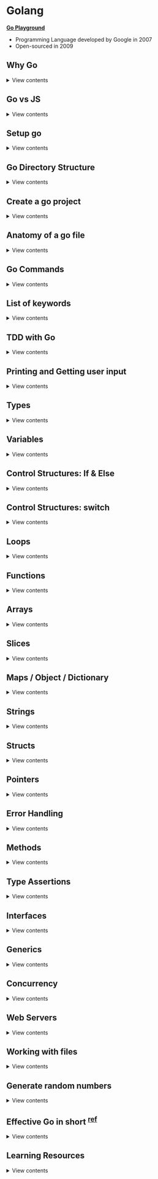 # Golang

**[Go Playground](https://play.golang.org/)**

- Programming Language developed by Google in 2007
- Open-sourced in 2009

## Why Go

<details>
<summary>View contents</summary>

1. Strongly type language (Variable type has to be known at compile time)
2. Statically type language (The type of the variables cannot change at runtime)
3. Nearly as fast as C and C++
4. Readable as Python
5. Fast execution
6. Automatic garbage collection
7. Run on multiple cores and builtin to support concurrency

- **In Parallel:** Downloading, Uploading, Navigating at the same time
- **Multi-Threading:** Do multiple things at once, e.g., Watching, commenting in Youtube
- **Concurrency:** Dealing with lots of things at once but not necessarily run at the same time, e.g., Multiple users booking at the same time, Multiple users editing the same document

</details>

## Go vs JS

<details>
<summary>View contents</summary>

1. TYPING

- Go: Strongly typed (String, Float, Int, Byte, Struct...)
- JS: Dynamically typed

2. STRUCTURES

- Go: Structs, Pointers, Methods, Interfaces
- JS: ES6 classes

3. ERROR HANDLING

- Go: Explicit (sad path won't handle itself)
- JS: Built-in

4. MULTI-TASKING

- Go: Multi-Threaded (Concurrency, Goroutines, Sync)
- JS: Single-Threaded (Callbacks, async await, sagas, sadness)

5. OPINIONATED-NESS

- Go: Strong Opinions (Convention, built-in tooling and linters)
- JS: Fluid Opinions (Subjective to the mood that day)

</details>

## Setup go

<details>

<summary>View contents</summary>

1. Download go installer & install it. link: [go installer](https://go.dev/doc/install)
2. Add environment variables into shell config

Bash shell

```bash
# ~/.bash_profile

# set the workspace path
export GOPATH=$HOME/go-workspace # change your path correctly!

# add the go bin path to be able to execute our programs
export PATH=$PATH:$GOPATH/bin
```

Fish shell

```bash
# ~/.config/fish/config.fish

# set the workspace path
set -x GOPATH $HOME/go-workspace # change your path correctly!

# add the go bin path to be able to execute our programs
set -x PATH $PATH /usr/local/go/bin $GOPATH/bin
```

3. Create workspace

```bash
$ mkdir -p $GOPATH $GOPATH/src $GOPATH/pkg $GOPATH/bin

# $GOPATH/src : Where your Go projects / programs are located
# $GOPATH/pkg : contains every package objects
# $GOPATH/bin : The compiled binaries home
```

4. Install godoc & run godoc

```bash
$ go install golang.org/x/tools/cmd/godoc@latest

# run godoc
$ godoc -http :8000

# go to: localhost:8000/pkg
# go to personal project: localhost:8000/pkg/project-name
```

5. Update the Go version

```sh
# Uninstall the exisiting version
$ sudo rm -rf /usr/local/go
```

Download the latest go installer & install it. Link: <https://go.dev/doc/install>

7. VS Code Setup

`settings.json`

```json
{
  "[go]": {
    "editor.quickSuggestions": {
      "other": "off",
      "comments": "off",
      "strings": "off"
    }
  },
  "go.toolsManagement.autoUpdate": true,
  "go.testFlags": ["-v", "-count=1"],
  "protoc": {
    "options": ["--proto_path=proto"]
  }
}
```

- Install `[Go](https://marketplace.visualstudio.com/items?itemName=golang.go)` extension
- Install `[vscode-proto3](https://marketplace.visualstudio.com/items?itemName=zxh404.vscode-proto3)` extension for **gRPC**

</details>

## Go Directory Structure

<details>
<summary>View contents</summary>

```txt
$GOPATH
│
└───bin
│
└───pkg
│
└───src
    │
    │
    └───github.com
        │
        └───github_username
            │
            └───repo_name
```

</details>

## Create a go project

<details>
<summary>View contents</summary>

```bash
# created a directory called "hello"
$ mkdir hello

# change directory to "hello
$ cd hello

# create "main.go" file
$ touch main.go

# generate "go.mod" file
$ go mod init github.com/foyez/hello # module path can be repository you want to publish
```

`go.mod`

```go
module github.com/foyez/hello // name or module path

go 1.18 // go version
```

</details>

## Anatomy of a go file

<details>
<summary>View contents</summary>

`main.go`

```go
// package name
/*
 Every go program needs at least one package main
 Go programs are organized into packages
 A package is a collection of source files
*/
package main

import (
  "fmt" // import built-in packages

  "github.com/foyez/hello/utils" // import custom packages
)

// Every go program needs one main function
// It's the entry point for the program where
// go starts executing the code
func main() {
  fmt.Println("Hello, World")
  fmt.Print(utils.Add(10, 20))
}
```

`utils/utils.go`

```go
package utils

// private variable - start with lowercase
// Can't be accessed from other packages
var s = "Hello"

// Public function - starting with capital letter
// Can be accessed from other packages
func Add(a int64, b int64) int64 {
  return a + b
}
```

- compiles and runs the code: `go run <file_name>`
- build the code: `go build main.go`

</details>

## Go Commands

<details>
<summary>View contents</summary>

```sh
# run a go program
$ go run main.go # go run <file_name>

# install go packages
$ go install

# create a binary file from go codes
$ go build

# format unindent go code
$ go fmt main.go

# shows go package directory tree
$ go list

# identify unused variables & errors
$ go vet

# show go documentation
go doc fmt.Println

# install third party library
$ go get golang.org/x/lint/golint

# linting go code
golint
```

</details>

## List of keywords

<details>
<summary>View contents</summary>

The list of all **25** keywords of Go language:

1. `break`
2. `case`
3. `chan`
4. `const`
5. `continue`
6. `default`
7. `defer`
8. `else`
9. `fallthrough`
10. `for`
11. `func`
12. `go`
13. `goto`
14. `if`
15. `import`
16. `interface`
17. `map`
18. `package`
19. `range`
20. `return`
21. `select`
22. `struct`
23. `switch`
24. `type`
25. `var`

</details>

## TDD with Go

<details>
<summary>View contents</summary>

**[You can find all the code for this section here](https://github.com/foyez/go/tree/main/codes/tddWithGo)**

1 **Write the test first**

`hello_test.go`

```go
package hello

import "testing"

// exported if it begins with a capital letter
func TestHello(t *testing.T) {
 t.Run("saying hello to people", func(t *testing.T) {
  got := Hello("Foyez")
  want := "Hello, Foyez"

  if got != want {
   t.Errorf("got %q want %q", got, want)
  }
 })
}
```

run `go test`

```sh
./hello_test.go:7:10: undefined: Hello
```

2. **Write the minimal amount of code for the test to run and check the failing test output**

```go
package hello

func Hello(name string) string {
 return ""
}
```

run `go test`

```sh
hello_test.go:11: got "" want "Hello, Foyez"
```

3. **Write enough code to make it pass**

```go
func Hello(name string) string {
  return "Hello, " + name
}
```

run `go test`

```
PASS
ok      hello   0.004s
```

4. **Commit the code**

```git
git commit "add Hello() - greeting to people"
```

5. **Refactor**

`hello.go`

```go
package hello

const englishHelloPrefix = "Hello, "

func Hello(name string) string {
 return englishHelloPrefix + name
}
```

`hello_test.go`

```go
package hello

import "testing"

func TestHello(t *testing.T) {
 assertErrorMessage := func(t testing.TB, got, want string) {
  t.Helper()

  if got != want {
   t.Errorf("got %q want %q", got, want)
  }
 }

 t.Run("saying hello to people", func(t *testing.T) {
  got := Hello("Foyez")
  want := "Hello, Foyez"
  assertErrorMessage(t, got, want)
 })
}
```

run `go test`

```sh
PASS
ok      hello   0.004s
```

6. **Amend git commit**

```git
git commit --amend
```

#### TDD workflow

- Write a test
- Make the compiler pass
- Run the test, see that it fails and check the error message is meaningful
- Write enough code to make the test pass
- Refactor

7. **Add Benchmark test**

```go
func BenchmarkHello(b *testing.B) {
 if testing.Short() {
  b.Skip("skipping benchmark in short mode.")
 }
 for i := 0; i < b.N; i++ {
  Hello("Zayan")
 }
}
```

run `go test -v --bench . --benchmem`

```sh
BenchmarkHello    2000000000          0.46 ns/op

// This means that the loop ran 2000000000 times at a speed of 0.46 ns per loop.
```

8. **Add example tests**

```go
func ExampleHello() {
 greeting := Hello("Zayan")
 fmt.Println(greeting)
 // Output: Hello, Zayan
}

func ExampleHello() {
 greeting := Hello("Farah")
 fmt.Println(greeting)
 // Output: Hello, Farah
}
```

run `go test -v`

```sh
=== RUN   TestHello
=== RUN   TestHello/saying_hello_to_people
--- PASS: TestHello (0.00s)
    --- PASS: TestHello/saying_hello_to_people (0.00s)
=== RUN   ExampleHello
--- PASS: ExampleHello (0.00s)
=== RUN   ExampleHello_second
--- PASS: ExampleHello_second (0.00s)
```

</details>

## Printing and Getting user input

<details>
<summary>View contents</summary>

**[You can find all the code for this section here](https://github.com/foyez/go/tree/main/codes/printing)**

### **Print**

```go
fmt.Print()
fmt.Println()
fmt.Printf()
```

- Prints output to the stdout console
- Returns number of bytes and an error
- (The error is generally not worried about)

```go
name := "Zohan"

fmt.Print("Hello, ", name, "\n")
fmt.Println("Hello,", name)
fmt.Printf("Hello, %s\n", name)
```

```go
 s := Student{
  ID:   1,
  Name: "John Doe",
 }
 fmt.Printf("%s\n", "Hello")              // string
 fmt.Printf("%d\n", -34)                  // decimal
 fmt.Printf("%+d\n", 4)                   // positive decimal
 fmt.Printf("%t\n", false)                // boolean
 fmt.Printf("%f, %.2f\n", 3.1416, 3.1416) // float
 fmt.Printf("%v\n", s)
 fmt.Printf("%+v\n", s)
 fmt.Printf("%T\n", s)
```

### Fprint

```go
fmt.Fprint()
fmt.Fprintln()
fmt.Fprintf()
```

- Prints the output to an external source (not in stdout console) (file, browser)
- Returns number of bytes, and any write error

### Sprint

```go
fmt.Sprint()
fmt.Sprintln()
fmt.Sprintf()
```

- Stores output on a character buffer
- Doesn't print to stdout console
- Returns the string

### Scan

```go
fmt.Scan()
fmt.Scanln()
fmt.Scanf()
```

- Read input from the stdout console
- Returns number of bytes and an error
- (The error is generally not worried about)

```go
var name string

fmt.Scan("Hello, ", &name)
fmt.Println("Hello,", name)

fmt.Scanf("Hello, %s", &name)
fmt.Println("Hello,", name)

fmt.Scanln("Hello, ", &name)
fmt.Println("Hello,", name)
```

### `os.Args`

- Read input from command-line
- User input starts from 1st index

```go
import (
 os
)

arguments := os.Args
```

```sh
go run main.go 10 20
# argouments[1] -> 10
# argouments[2] -> 20
```

</details>

## Types

<details>
<summary>View contents</summary>

**[You can find all the code for this section here](https://github.com/foyez/go/tree/main/codes/types)**

| Name        | Type Name                                                                   | Examples                                  |
| ----------- | --------------------------------------------------------------------------- | ----------------------------------------- |
| **INTEGER** | int, int8, int16, int32, int64<br/>unint, unint8, unint16, unint32, unint64 | var age int = 20<br/>var count unint = -5 |
| **FLOAT**   | float32, float64                                                            | var gpa float64 = 3.4                     |
| **STRING**  | string                                                                      | var fruit string = "mango"                |
| **BOOLEAN** | bool<br/>&& <code>&#124;&#124;</code> ! < <= > >= == !=                     | true false<br/>var adult bool = age > 18  |

### Identify and convert type

```go
 // identify type
 reflect.TypeOf(6) // int

 // convert type
 float(10) + 5.5 // 15.5
```

</details>

## Variables

<details>
<summary>View contents</summary>

**[You can find all the code for this section here](https://github.com/foyez/go/tree/main/codes/variables)**

```go
package main

import "fmt"

// var variableName type = value
// can declare outside and inside of a function
var name string = "Zayan"

func main() {
 // Infer variable type
 var age = 20

 // variables without assigning value
 // return default value
 // int: 0, float: 0.0, string: "", bool: false
 var salary int

 // value cannot be changed/re-assigned
 const birthPlace = "Bangladesh"

 // variables in only function
 funcVar := "can't declare outside of a function"

 // multiple variables
 one, two := 1, "two"

 fmt.Println(name, age, salary)
 fmt.Println(birthPlace)
 fmt.Println(funcVar)
 fmt.Println(one, two)
}
```

</details>

## Control Structures: If & Else

<details>
<summary>View contents</summary>

**[You can find all the code for this section here](https://github.com/foyez/go/tree/main/codes/control)**

```go
package main

import (
 "fmt"
)

func main() {
 var age = 10

 if age < 18 {
  fmt.Println("younger")
 } else if age == 18 {
  fmt.Println("adult")
 } else {
  fmt.Println("elder")
 }

 if name := "Farah"; name != "Farhan" {
  fmt.Println("She is Farah")
 }
}
```

</details>

## Control Structures: switch

<details>
<summary>View contents</summary>

**[You can find all the code for this section here](https://github.com/foyez/go/tree/main/codes/control)**

```go
package main

import "fmt"

func main() {
 // *****************************************
 switch city := "Cumilla"; city {
 case "Dhaka", "Cumilla", "Sylhet":
  fmt.Println("You live in", city)
 default:
  fmt.Println("You're not from around here")
 }

 // *****************************************
 var age int = 30

 switch {
 case age < 18:
  fmt.Println("young")
 case age > 18 && age <= 40:
  fmt.Println("adult")
 default:
  fmt.Println("elder")
 }

 // *****************************************
 var num int = 9

 switch {
 case num != 10:
  fmt.Println("Does not equal 10")
  fallthrough // check other case after matching this case
 case num < 10:
  fmt.Println("Less than 10")
 case num > 10:
  fmt.Println("Greater than 10")
 default:
  fmt.Println("Is 10")
 }
}
```

</details>

## Loops

<details>
<summary>View contents</summary>

**[You can find all the code for this section here](https://github.com/foyez/go/tree/main/codes/loops)**

```go
package main

import (
 "fmt"
)

func main() {
 // *****************************************
 // BASIC FOR LOOP
 // *****************************************
 fmt.Println("Basic for loop")
 for i := 1; i <= 5; i++ {
  fmt.Print(i)
 }

 // *****************************************
 // SIMILAR TO WHILE LOOP
 // *****************************************
 fmt.Println("\nSimilar to while loop")
 j := 1

 for j <= 5 {
  fmt.Print(j)
  j++
 }

 // *****************************************
 // INFINITE LOOP
 // *****************************************
 fmt.Println("\nInfinite loop")
 num := 1

 for {
  num = num + 2

  if num == 7 {
   continue
  }

  fmt.Print(num)

  if num == 11 {
   break
  }
 }

 // ********************************************
 // BASIC FOR LOOP ITERATION (STRING, ARRAY,...)
 // ********************************************
 fmt.Println("\nBasic for loop iteration")
 var name = "Farah"

 for i := 0; i < len(name); i++ {
  fmt.Println("Letter:", string(name[i]))
 }

 // *****************************************
 // STRING ITERATION
 // *****************************************
 fmt.Println("\nString iteration")
 var myCity = "কুমিল্লা"

 for index, letter := range myCity {
  if index % 2 == 0 {
   fmt.Printf("Index: %d, Letter:%#U\n", index, letter)
  }
 }

 // *****************************************
 // SLICE OR ARRAY ITERATION
 // *****************************************
 fmt.Println("\nSlice or Array iteration")
 cities := []string{"Dhaka", "Cumilla"}

 for _, city := range cities {
  fmt.Printf("%s ", city)
 }

 // *****************************************
 // MAP ITERATION
 // *****************************************
 fmt.Println("\nMap iteration")
 results := map[string]float64{
  "Farah":   3.4,
  "Laaibah": 3.3,
  "Zayan":   3.5,
 }

 for key, value := range results {
  fmt.Println(key, value)
 }

 // *****************************************
 // CHANNEL ITERATION
 // *****************************************
 fmt.Println("\nChannel iteration")

 ch := make(chan int)
 go func() {
  ch <- 1
  ch <- 2
  close(ch)
 }()

 for n := range ch {
  fmt.Println(n)
 }
}
```

_[Loop guide](https://yourbasic.org/golang/for-loop-range-array-slice-map-channel/)_

</details>

## Functions

<details>
<summary>View contents</summary>

**[You can find all the code for this section here](https://github.com/foyez/go/tree/main/codes/funtions)**

- Basic function

```go
func printAge() {
 fmt.Println(10)
}
```

- return type declaration

```go
func printAge(age int) int {
 return age
}
```

- return multiple values

```go
func printAge(age int) (string, int) {
 return "name", age
}

func main() {
 name, age = printAge(10)
}
```

- return named values

```go
func printAge(age1, age2 int) (ageOfBob, ageOfSally int) {
 ageOfBob = age1
 ageOfSally = age2
 return
}
```

- unknown number of arguments / variadic function

```go
func average(ages ...int) float64 {
 total := 0

 // ages - treated as slice
 for _, age := range ages {
  total += age
 }

 return float64(total) / float64(len(ages))
}

func main() {
 fmt.Println(average(10, 20, 32))

 nums := []int{10, 20, 32}
 // unpack or spread
 fmt.Println(average(nums...))
}
```

- go functions are `lexically scoped` means variables are accessible from the functions in the same block where the functions are defined

```go
var n1 = 5

func foo(n2 int) {
 n3 := 8
 fmt.Println(n1, n2, n3)
}
```

- function as first-class value (assigning as variable, pass as argument, return as value, etc.)

```go
func print(n int, fn func(int)) {
 fn(n)
}

print(6, func(val int) {
 fmt.Println(val) // 6
})
```

```go
func add(n1 int) func(int) int {
 fn := func(n2 int) int {
  return n1 + n2
 }
 return fn
}
// n1 is in the closure of fn()

sum := add(1)
fmt.Println(sum(5)) // 6
fmt.Println(sum(2)) // 3
```

When functions are passed/returned, their environment comes with them.

</details>

## Arrays

<details>
<summary>View contents</summary>

**[You can find all the code for this section here](https://github.com/foyez/go/tree/main/codes/arrays)**

```go
// ARRAY
// [number]T
// A slice type has a specific length
// declare array
var arr [3]float64
fmt.Println(arr) // [0 0 0]

arr[1] = 23               // set element
element := arr[1]         // read element
fmt.Println(arr, element) // [0 23 0] 23

// declare and initialize
scores := [3]float64{9, 1.5, 2.2}
fmt.Println(scores)

// compiler figure out array length
arrNotMax := [...]int{2, 3, 4}
fmt.Println(arrNotMax, len(arrNotMax)) // [2 3 4] 3

// slice
fruits := [5]string{"banana", "pear", "apple", "orange", "peach"}
splicedFruits := fruits[1:3]              // [pear apple]
splicedFruits2 := fruits[2:]              // [apple orange peach]
removeLastFruit := fruits[:len(fruits)-1] // [banana pear apple orange]
lastFruit := fruits[len(fruits)-1]        // peach
fmt.Println(splicedFruits, splicedFruits2, removeLastFruit, lastFruit)
fmt.Println(len(splicedFruits)) // 2
fmt.Println(cap(splicedFruits)) // 4 (since starts from 1 and end index is 4)

// append
fruitsToAdd := append(splicedFruits, "cherry", "pineapple", "guava")
fmt.Println(splicedFruits, fruitsToAdd)             // [pear apple] [pear apple cherry pineapple guava]
fmt.Println(len(splicedFruits), cap(splicedFruits)) // 2 4
fmt.Println(len(fruitsToAdd), cap(fruitsToAdd)) // 5 8 (after crossing the previous capacity, the current capcity is doubled up)

// prepend
nums := []int{1,2,3}
nums = append([]int{0}, nums...)

// multidimensional array
multi := [2][3]int{{1, 2, 3}, {5, 6, 7}}
fmt.Println(multi) // [[1 2 3] [5 6 7]]
```

</details>

## Slices

<details>
<summary>View contents</summary>

**[You can find all the code for this section here](https://github.com/foyez/go/tree/main/codes/slices)**

```go
// SLICE
// []T
// A slice type has no specific length

// declare a slice
var mySlice []int
fmt.Println(mySlice) // []

// mySlice[0] = 1 // occurs an error, since size is unknown
```

A slice has 3 properties:

- `ptr` - a pointer to the underlying array
- `len` - length of the slice - number of elements in the slice
- `cap` - capacity of the slice - length of the underlying array, which is also the maximum length the slice can take (until it grows)

![image](https://user-images.githubusercontent.com/11992095/202870508-0739d792-8747-4e20-8cd2-0ffa888d5c08.png)

source: https://gosamples.dev/capacity-and-length/

When we copy a slice it creates a new memeory location where it holds the same memory address of the underlying array, length & capacity. That's why, when modify the new copy of the slice, it also modify the old slice.

```go
var s = []int{1, 2, 3}
var s2 = s

s2[0] = 5

fmt.Println(s, s2) // [5 2 3], [5 2 3]
```

**Make**: make function "Initializes and allocates space in memory for a `slice`, `map`, or `channel`."

```go
// make([]T, len, cap)
s := make([]int, 0, 3)
sliceWithMake[0] = 1
fmt.Println(sliceWithMake)      // [1 0 0]

for i := 0; i < 5; i++ {
    s = append(s, i)
    fmt.Printf("cap %v, len %v, %p\n", cap(s), len(s), s)
}
```

```sh
cap 3, len 1, 0xc0000b2000
cap 3, len 2, 0xc0000b2000
cap 3, len 3, 0xc0000b2000
cap 6, len 4, 0xc0000b8000 # larger capacity and a new pointer address
cap 6, len 5, 0xc0000b8000
```

- unpack/spread a slice

```go
var fruits = []string{"apple", "mango"}

// variable argument/vardiac function
func addFruits(fruitsToAdd ...string) []string {
 // unpack or spread
 updatedFruits := append(fruits, fruitsToAdd...)
 return updatedFruits
}

addFruits("banana", "pineapple") // [apple mango banana pineapple]
```

</details>

## Maps / Object / Dictionary

<details>
<summary>View contents</summary>

**[You can find all the code for this section here](https://github.com/foyez/go/tree/main/codes/maps)**

1. Map operations

<details>
<summary>View codes</summary>

```go
var results map[string]float64 = make(map[string]float64) // create empty map

fmt.Println(results["test]) // 0

results["foyez"] = 3.4
results["mithu"] = 3.5

fmt.Println(results) // map[foyez:3.4 mithu:3.5]

// ***********************************************
userEmails := map[int]string{
 1: "user1@email.com",
 2: "user2@email.com",
}

userEmails[1] = "user12@email.com"
emailOfSecondUser, ok := userEmails[2]
emailOfFourthUser, ok2 := userEmails[4]

fmt.Println(userEmails)             // map[1:user12@email.com 2:user2@email.com]
fmt.Println(emailOfSecondUser, ok)  // user2@email.com true
fmt.Println(emailOfFourthUser, ok2) // false

if email, ok := userEmails[2]; ok {
 fmt.Printf("%s exists\n", email)
} else {
 fmt.Printf("%s doesn't exists\n", email)
}

delete(userEmails, 1)
fmt.Println(userEmails) // [2:user2@email.com]
```

</details>

2. Iterating map

<details>
<summary>View codes</summary>

```go
users := map[string]interface{}{
  "name":     "zayan",
  "age":      5,
  "religion": "islam",
}

for key, val := range users {
  fmt.Printf("%s -> %v\n", key, val) // name -> zayan, age -> 5, religion -> islam
}
```

</details>


</details>

## Strings

<details>
<summary>View contents</summary>

**[You can find all the code for this section here](https://github.com/foyez/go/tree/main/codes/strings)**

```go
package main

import (
 "fmt"
 s "strings"
)

var p = fmt.Println

func main() {
 p(s.Contains("test", "es"))        // true
 p(s.Count("test", "t"))            // 2
 p(s.HasPrefix("test", "te"))       // true
 p(s.HasSuffix("test", "st"))       // true
 p(s.Index("test", "t"))            // 0
 p(s.LastIndex("test", "t"))        // 3
 p(s.Join([]string{"a", "b"}, "-")) // a-b
 p(s.Repeat("a", 5))                // aaaaa
 p(s.Replace("fooo", "o", "O", -1)) // fOOO
 p(s.Replace("fooo", "o", "O", 2))  // fOOo
 p(s.Split("a-b-c", "-"))           // [a b c]
 p(s.ToLower("TEST"))               // test
 p(s.ToUpper("test"))               // TEST
 p(len("hello"))                    // 5
 p("hello"[1])                      // 1
}
```

</details>

## Structs

<details>
<summary>View contents</summary>

**[You can find all the code for this section here](https://github.com/foyez/go/tree/main/codes/structs)**

```go
type User struct {
 ID        int
 FirstName string
 LastName  string
 Email     string
}

user := User{ID: 1, FirstName: "Foyez", LastName: "Ahmed", Email: "foyez@email.com"}

fmt.Println(user.FirstName) // Foyez
```

</details>

## Pointers

<details>
<summary>View contents</summary>

**[You can find all the code for this section here](https://github.com/foyez/go/tree/main/codes/pointers)**

**Pointer:** a variable that holds the **memory location** of a variable instead of a copy of its value.

```go
// Declare a pointer variable
var variableName *type

// Access to the variable address
&variableName

// Access to the variable value
*variableName
```

```go
type person struct {
 firstName      string
 lastName       string
 faboriteSports []string
}

func main() {
 person := person{
  firstName: "Foyez",
  lastName:  "Ahmed",
  faboriteSports: []string{"Cricket"}
 }

 updateFirstName(&person, "Rumon")
 fmt.Println(person) // {Foyez Ahmed [Cricket]}
 updateFavoriteSports(person, "Football")
 fmt.Println(person) // {Foyez Ahmed [Football]}
}

func updateFirstName(p *person, newFirstName string) {
 fmt.Println(p)  // &{Foyez Ahmed [Cricket]}
 fmt.Println(&p) // 0xc00000e028
 fmt.Println(*p) // {Foyez Ahmed [Cricket]}

 // (*p).firstName = newFirstName
 p.firstName = newFirstName
}

func updateFavoriteSports(p person, sportName string) {
 p.favoriteSports[0] = sportName
}
```

**Value Types:** `int`, `float`, `string`, `bool`, `structs`, `array`

> Have to use pointer to update these types of variables

**Reference Types:** `slices`, `maps`, `channels`, `pointers`, `functions`

> Don't need to use pointer to update these types of variables

**Call by Value:**

- Passed arguments or receiver are copied to parameters
- Modifying parameters or receiver has no effect outside of the function or the method

```go
type Person struct {
 name string
 age  int
}

func updateAge(p Person) {
 p.age = 20
 fmt.Println(p) // {Mithu 20}
}

func (p Person) updateAge() {
 p.age = 30
 fmt.Println(p) // {Mithu 30}
}

func main() {
 mithu := Person{name: "Mithu", age: 10}

 updateAge(mithu)
 fmt.Println(mithu) // {Mithu 10}

 mithu.updateAge()
 fmt.Println(mithu) // {Mithu 10}
}
```

**Call by Reference:**

- Pass pointer (memory location) as arguments or receiver
- Modifying parameters or receiver has effect outside of the function or the method

```go
type Person struct {
 name string
 age  int
}

func updateAge(p *Person) {
 p.age = 20
 fmt.Println(*p) // {Mithu 20}
}

func (p *Person) updateAge() {
 p.age = 30
 fmt.Println(*p) // {Mithu 30}
}

func main() {
 mithu := Person{name: "Mithu", age: 10}

 updateAge(&mithu)
 fmt.Println(mithu) // {Mithu 20}

 mithu.updateAge()
 fmt.Println(mithu) // {Mithu 30}
}
```

</details>

## Error Handling

<details>
<summary>View contents</summary>

**[You can find all the code for this section here](https://github.com/foyez/go/tree/main/codes/errors)**

#### Error

- indicates that something bad happened, but it might be possible to continue running the program.
- i.e: A function that intentionally returns an error if something goes wrong

#### Panic

- happen at run time
- something happened that was fatal to the program and program stops execution
- ex: Trying to open a file that doesn't exist

```go
type error interface {
 Error() string
}

err := funcReturnError()
fmt.Println(err.Error())
panic(err.Error())
```

#### Defer

A defer statement defers the execution of a function until the surrounding function completes. Typically used for cleanup activities. Arguments of a deffered call are evaluted immediately.

```go
func main(){
 let country := "Bangladesh"

 defer fmt.Println(country)
 defer fmt.Println("love")
 country = "Australia"

 fmt.Println("I")
}

// I
// love
// Bangladesh
```

#### Recover

- **Panic** is called during a run time error and fatally kill the program
- **Recover** tells Go what to do when a panic happens (returns what was passed to panic)
- Recover must be paired with **defer**, which will fire even after a panic

```go
func recoverFromPanic() {
 if r := recover(); r != nil {
  fmt.Println(r)
 }
}

func main() {
 defer recoverFromPanic()

 for i := 0; i < 5; i++ {
  fmt.Println(i)

  if i == 2 {
   panic("PANIC!")
  }
 }
}

// 0
// 1
// 2
// PANIC!
```

</details>

## Methods

<details>
<summary>View contents</summary>

**[You can find all the code for this section here](https://github.com/foyez/go/tree/main/codes/methods)**
Syntax of method

```go
func (r ReceiverType) funcName(parameters) (results)
```

#### Methods vs Functions

- The difference between a method and a function is that instead of accepting an argument as struct, we're calling a method on an instance of that struct.

```go
type address struct {
 email   string
 zipCode int
}

type User struct {
 name string
 age  int
 address
}

func main() {
 user := User{
  name: "Manam",
  age: 25,
  address: address{
   email: "manam@email.com",
   zipCode: 34000
  },
 }

 updateUserName(&user, "Chayon")

 // (&user).UpdateName("Chayon")
 user.UpdateName("Chayon")
}

func updateUserName(u *User, name string) {
 u.name = name
}

// func (receiverName ReceiverType) MethodName(args)
// When a method is called on a variable of that type,
// we get the reference to its data via the receiverName variable.
func (u *User) UpdateName(name string) {
 // (*u).name = name
 u.name = name
}
```

**When should we make the pointer receiver type of a method?**

1. When the receiver type uses a large amount of memory, otherwise the receiver will be copied with a large amount of data which is costly.
2. When the method must modify the data in the object of the receiver type.

**Good practices:**

1. All methods of a type should have pointer receivers, or
2. All methods of a type should have non-pointer receivers

</details>

## Type Assertions

<details>
<summary>View contents</summary>

> Type assertions is used to assert the type of a given variable. It provides access to an interface value's underlying concrete value.

```go
// assertedVariable, ok := variable.(Type)

var foo interface{} = "Hello"

str := foo.(string)
fmt.Println(str) // "Hello"

num := foo.(int) // panic
fmt.Println(num)

num2, ok := foo.(int)
fmt.Println(num2, ok) // 0, false
```

</details>

## Interfaces

<details>
<summary>View contents</summary>

**[You can find all the code for this section here](https://github.com/foyez/go/tree/main/codes/interfaces)**

**Structs:** define a set of attributes on a type, e.g.: a user has a `FirstName` and a `LastName`, it is the type of User.

**Interfaces:** define a set of method signatures (name, parameters & return types), NOT the implementation.

```go
type Shape2D interface {
 Area() float64
 Perimeter() float64
}

type Rectangle struct {
 Width  float64
 Height float64
}

func (r Rectangle) Area() float64 {
 return r.Width * r.Height
}

func (r Rectangle) Perimeter() float64 {
 return 2 * (r.Width + r.Height)
}

type Circle struct {
 Radius float64
}

func (c Circle) Area() float64 {
 return math.Pi * c.Radius * c.Radius
}

func (c Circle) Perimeter() float64 {
 return 2 * math.Pi * c.Radius
}

func fitInYard(s Shape2D) bool {
 return s.Area() > 200 && s.Perimeter() > 200
}

func printShapeProps(s Shape2D) {
 if rect, ok := s.(Rectangle); ok {
  fmt.Printf("Height: %.2f, Width: %.2f\n", rect.Height, rect.Width)
 }
 if circle, ok := s.(Circle); ok {
  fmt.Printf("Radius: %.2f\n", circle.Radius)
 }
}

func main() {
 circle := Circle{10}
 rectangle := Rectangle{10, 20}

 fmt.Println(fitInYard(circle))
 fmt.Println(fitInYard(rectangle))

 printShapeProps(rectangle) // Height: 20.00, Width: 10.00
 printShapeProps(circle) // Radius: 10.00
}
```

#### Empty Interface

```go
interface{}
```

- Specifies zero methods
- An empty interface may hold values of any type
- Like _any_ type in Typescript

```go
var people map[string]interface{} = make(map[string]interface{})

people["name"] = "Foyez"
people["age"] = 28

fmt.Printf("%#v %T\n", people["name"], people["name"]) // "Foyez" string
fmt.Printf("%#v %T", people["age"], people["age"])     // 28 int
```

</details>
 
## Generics
 
<details>
<summary>View contents</summary>
 
Suppose, we write a function that accepts string or integer as arguments
 
```go
func isEqual(a, b interface{}) bool {
 return a == b
}

func main() {
fmt.Println(isEqual(1, 1)) // true
fmt.Println(isEqual(1, "1")) // true
}

```

Here, though the empty interface `interface{}` gives us the flexibility to pass string or integer type, it don't provide us type-safety. Because we can't compare a number with a string. This means the compiler can't help us and we're instead more likely to have runtime errors.

To solve this issue, we can use generics which give us flexibility and type-safety at the same time.

```go
func isEqual[T comparable](a, b T) bool {
 return a == b
}

func main() {
 fmt.Println(isEqual(1, 1))   // true
 fmt.Println(isEqual(1, "1")) // default type string of "1" does not match inferred type int for T
}
```

> `comparable` is a built-in Go constraint introduced in Go 1.18. It is used to denote types that can be compared for equality using == and !=.

```go
import (
	"fmt"
	"golang.org/x/exp/constraints"
)

// Max returns the maximum of two values that implement the Ordered constraint.
func Max[T constraints.Ordered](a, b T) T {
	if a > b {
		return a
	}
	return b
}
```

> The `constraints.Ordered` constraint comes from the `golang.org/x/exp/constraints` package and is used to denote types that support ordering operations like <, <=, >, and >=.

**Implementation of `reduce()`, `find()`, `filter()` & `map()`:**

```go
func Reduce[A, B any](collection []A, accumulator func(B, A) B, initialValue B) B {
 var result = initialValue
 for _, x := range collection {
  result = accumulator(result, x)
 }
 return result
}

func Find[A any](items []A, predict func(A) bool) (value A, found bool) {
 for _, v := range items {
  if predict(v) {
   return v, true
  }
 }
 return
}

func Filter[A any](items []A, predict func(A) bool) []A {
 var founds []A

 for _, v := range items {
  if predict(v) {
   founds = append(founds, v)
  }
 }

 return founds
}

func Map[A, B any](items []A, modify func(A) B) []B {
 var modifiedItems []B
 for _, v := range items {
  modifiedItems = append(modifiedItems, modify(v))
 }
 return modifiedItems
}
```

Reference: [Golang Generics Are Here! - Golang Beyond the Basics](https://www.youtube.com/watch?v=P2CQWeZZ--4)

</details>

## Concurrency

<details>
<summary>View contents</summary>

**[You can find all the code for this section here](https://github.com/foyez/go/tree/main/codes/concurrency)**

### Goroutines

- A **Goroutine** is a lightweight thread manged by the Go runtime
- Implemented by adding the `go` keyword before executing a function
- Tells go to spin up a new thread to do that thing

```go

```

</details>

## Web Servers

<details>
<summary>View contents</summary>

**[You can find all the code for this section here](https://github.com/foyez/go/tree/main/codes/webServers)**

```go
package main

import (
 "fmt"
 "log"
 "net/http"
)

func home(w http.ResponseWriter, req *http.Request) {
 fmt.Println("Home!")
 fmt.Fprint(w, "Home!")
}

func main() {
 http.HandleFunc("/", home)

 fmt.Println("Server is running on port :8080")
 log.Fatal(http.ListenAndServe(":8080", nil))
}
```

</details>

## Working with files

<details>
<summary>View contents</summary>

```go
import (
 "fmt"
 "os"
 "strings"
)

type names string[]

func main() {
 names := names{"Sohel", "Mithu", "Rupom"}
 names.saveToFile("my_names")
 fmt.Println(readNamesFromFiles("my_names"))
 removeFile("my_names")
}

func (n names) toString() string {
 return strings.Join(n, ",")
}

func (n names) saveToFile(filename string) error {
 return os.WriteFile(filename, []bytes(n.toString()), 0666)
}

func readNamesFromFile(filename string) names {
 bs, err := os.ReadFile(filename)
 if err != nil {
  fmt.Println("Error:", err)
  os.Exit(1)
 }

 return strings.Split(string(bs), ",")
}

func removeFile(filename string) {
 err := os.Remove(filename)
 if err != nil {
  fmt.Println("Error:", err)
 }
}
```

</details>
 
## Generate random numbers
 
<details>
<summary>View contents</summary>
 
```go
import (
 "math/rand"
 "time"
)
 
source := rand.NewSource(time.Now().UnixNano())
r := rand.New(source)
 
// genrate random number from 0 to n
r.Intn(8) // n = 8
```
 
</details>

## Effective Go in short <sup>[ref](https://go.dev/doc/effective_go)</sup>

<details>

<summary>View contents</summary>

### Formatting with `gofmt`

Go uses `gofmt` to automatically format code, ensuring consistency across projects. Instead of manually aligning comments or indentation, developers rely on `gofmt`.

#### Key Formatting Rules:

1. **Indentation**: Uses **tabs**, not spaces.
2. **Line Length**: No strict limit; wrap long lines if needed.
3. **Parentheses**: Avoid unnecessary parentheses in control structures (`if`, `for`, `switch`).

#### Example:

**Before `gofmt`:**
```go
type T struct {
    name string // name of the object
    value int // its value
}
```

**After `gofmt`:**
```go
type T struct {
    name    string // name of the object
    value   int    // its value
}
```

To format code, run:
```sh
gofmt -w filename.go
```
Or use:
```sh
go fmt ./...
```
This keeps your code clean and readable without manual effort.

### Commentary

Go supports both **C-style block comments (`/* */`)** and **C++-style line comments (`//`)**. 

- **Line comments (`//`)** are the standard and widely used.
- **Block comments (`/* */`)** are mainly for package documentation or temporarily disabling code.

#### Example:

```go
package main

import "fmt"

// Greet prints a welcome message.
func Greet(name string) {
    fmt.Println("Hello,", name)
}

/* 
   This is a block comment.
   It is useful for package-level documentation or disabling large sections of code.
*/

func main() {
    Greet("Foyez") // Calling the Greet function
}
```

**Doc comments** (before functions, structs, or packages) serve as the primary documentation.

For more details, check: [`go doc`](https://pkg.go.dev/cmd/doc).

### Names

Go follows clear and consistent naming conventions for better readability and usability.

#### 1️⃣ **Package Names**
- Use **short, lowercase, single-word** names.
- The package name should match its directory name.

✅ **Example:**  
```go
import "bytes" // Use bytes.Buffer, not bytes_package.Buffer
```
```go
import "encoding/base64" // Imported as base64, not encodingBase64
```

#### 2️⃣ **Avoid Redundant Names**
- Names should be **concise and meaningful**.
- Use the **package name** as context.

✅ **Example:**  
```go
buf := bufio.NewReader(input) // Not bufio.NewBufReader
r := ring.New()               // Not ring.NewRing
```

#### 3️⃣ **Getters & Setters**
- Avoid `Get` in getter names.
- Use **exported (uppercase) methods** for getters, and `SetX` for setters.

✅ **Example:**  
```go
type User struct {
    owner string
}

func (u *User) Owner() string { return u.owner }   // Not GetOwner()
func (u *User) SetOwner(o string) { u.owner = o }  // Setter
```
```go
user := User{}
user.SetOwner("Foyez")
fmt.Println(user.Owner()) // Reads naturally
```

#### 4️⃣ **Interface Naming**
- **Single-method interfaces** should use `-er` suffix.

✅ **Example:**  
```go
type Reader interface {
    Read(p []byte) (n int, err error)
}

type Writer interface {
    Write(p []byte) (n int, err error)
}
```

#### 5️⃣ **Use MixedCaps Instead of Underscores**
✅ **Example:**  
```go
type DataProcessor struct {}  // Not data_processor
func ProcessData() {}         // Not process_data()
```

Following these conventions makes Go code **clean, idiomatic, and easy to read**.

### Semicolons

Go automatically inserts semicolons (`;`) where needed, so they are **mostly invisible** in source code. The rule:  
👉 If a line ends with an **identifier, literal, or certain tokens (`return`, `break`, `}` etc.)**, Go **inserts a semicolon**.

#### ✅ **Examples:**
```go
x := 10  // Semicolon inserted automatically
fmt.Println(x)  // Semicolon inserted automatically
```

#### **Semicolons in Loops**
Semicolons are required **only in `for` loops**:
```go
for i := 0; i < 5; i++ {  // Semicolons required
    fmt.Println(i)
}
```

#### **Incorrect Brace Placement**
🚨 **Wrong:**
```go
if x > 0  // Semicolon inserted → Unexpected behavior!
{ 
    fmt.Println("Positive") 
}
```
✅ **Correct:**
```go
if x > 0 {  // No semicolon inserted
    fmt.Println("Positive")
}
```

**Conclusion:** Let Go handle semicolons **automatically**, except in `for` loops or multiple statements on one line.

### Control Structures

Go's control structures are **similar to C** but with key differences:  
✅ No `do` or `while`, just `for` loops  
✅ `switch` is more flexible  
✅ No parentheses `()` in conditions  
✅ Braces `{}` are **mandatory**  

---

#### **1. `if` Statement**  
Braces `{}` are **always required**.  
Optional **initialization** before condition.

✅ **Example:**  
```go
if x := getValue(); x > 0 {  
    fmt.Println("Positive:", x)
}
```
✅ **No need for `else` if returning early:**  
```go
f, err := os.Open("file.txt")  
if err != nil {
    return err
}
useFile(f)
```

---

#### **2. `for` Loop**  
Go has **only `for`**, which works like `for`, `while`, and `forever` loops.

✅ **Standard `for` loop:**  
```go
for i := 0; i < 5; i++ {  
    fmt.Println(i)
}
```
✅ **While-like loop:**  
```go
for x > 0 {  
    x--
}
```
✅ **Infinite loop:**  
```go
for {  
    fmt.Println("Running forever")
}
```

✅ **Loop over collections (array, slice, string, or map, or reading from a channel) using `range`:**  
```go
for i, val := range arr {  
    fmt.Println(i, val)
}

for key, value := range oldMap {
    newMap[key] = value
}
```
If you only need the first item in the range (the key or index), drop the second:
```go
for key := range myMap {
    if key.expired() {
        delete(myMap, key)
    }
}
```
If you only need the second item in the range (the value), use the blank identifier, an underscore, to discard the first:
```go
for _, val := range arr { fmt.Println(val) }
```

✅ Go's `range` loop **automatically decodes UTF-8** and provides **rune values** (Unicode code points) instead of bytes.

**Example:**  
```go
for pos, char := range "日本\x80語" { // \x80 is an invalid UTF-8 byte
    fmt.Printf("character %#U starts at byte position %d\n", char, pos)
}
```
🛠 **Output:**  
```
character U+65E5 '日' starts at byte position 0
character U+672C '本' starts at byte position 3
character U+FFFD '�' starts at byte position 6  // Invalid UTF-8 replaced
character U+8A9E '語' starts at byte position 7
```

- `range` **extracts Unicode runes**, not raw bytes.
- Invalid UTF-8 sequences are replaced with `U+FFFD (�)`.
- **Positions refer to bytes, not runes**.

✅  **Go Has No Comma Operator (`++` & `--` are Statements)** \
In Go:
- ✅ `++` and `--` are **statements, not expressions**  
- 🚫 You **cannot** use them inside expressions like `x = y++ + z`  

**Reverse an Array Using Parallel Assignment:**  
```go
for i, j := 0, len(a)-1; i < j; i, j = i+1, j-1 {
    a[i], a[j] = a[j], a[i]  // Swap elements
}
```

---

#### **3. `switch` Statement**  
✅ **No need for `break` (no fallthrough by default):**  
```go
switch x {
case 1:
    fmt.Println("One")
case 2, 3:
    fmt.Println("Two or Three")
default:
    fmt.Println("Other")
}
```
✅ **Can replace `if-else` chains:**  
```go
x := 5
switch {
case x >= 1 && x <= 4:
  fmt.Println("Between 1 to 4")
case x > 4:
  fmt.Println("Greater than 4")
default:
  fmt.Println("Zero")
}
```

✅ **Labeled `break` for loops:**  
```go
Loop:
    for i := 0; i < 5; i++ {
        for j := 0; j < 5; j++ {
            if i+j > 5 {
                fmt.Println("Print only one time")
                break Loop // Exits outer loop
            }
        }
    }
```

---

#### **4. `type switch` (Detect Dynamic Type)**  
```go
var i any = "hello"

switch v := i.(type) {
case int:
    fmt.Println("Integer:", v)
case string:
    fmt.Println("String:", v)
default:
    fmt.Println("Unknown type")
}
```

---

</details>

## Learning Resources

<details>
<summary>View contents</summary>

- [Build web application with golang](https://github.com/astaxie/build-web-application-with-golang) - `A golang ebook intro how to build a web with golang`
- [Go Patterns](https://github.com/tmrts/go-patterns) - `Curated list of Go design patterns, recipes and idioms`
- [Learn Go with Tests](https://github.com/quii/learn-go-with-tests) - `Learn Go with test-driven development`
- [Go for Javascript Developers](https://www.pazams.com/Go-for-Javascript-Developers/)
- [Creating a RESTful API With Golang](https://tutorialedge.net/golang/creating-restful-api-with-golang/)
- [Go Tour](https://tour.golang.org/list)
- [Effective Go](https://golang.org/doc/effective_go.html)
- [Go by Example](https://gobyexample.com/)
- [GOSAMPLES](https://gosamples.dev/)
- [Go Doc](https://golang.org/doc/)
- [Go Blog](https://blog.golang.org/)
- [Clean Go Article](https://github.com/Pungyeon/clean-go-article)
- [How To Code in Go](https://www.digitalocean.com/community/tutorial_series/how-to-code-in-go)

### Video Tutorials

- [Go Tutorals - NerdCademy](https://youtube.com/playlist?list=PLujhHB_uAFJws6Vv5q1KDoaQ4YcpS9UOm)
- [Golang Tutorial for Beginners](https://www.youtube.com/watch?v=yyUHQIec83I) - `TechWorld with Nana`
- [Learn Go Programming - Golang Tutorial for Beginners](https://www.youtube.com/watch?v=YS4e4q9oBaU)
- [Learn Go Programming by Building 11 Projects – Full Course](https://www.youtube.com/watch?v=jFfo23yIWac)
- [Backend Master Class [Go + Postgres Docker + Kubernetes + gRPC]](https://youtube.com/playlist?list=PLy_6D98if3ULEtXtNSY_2qN21VCKgoQAE)

</details>

